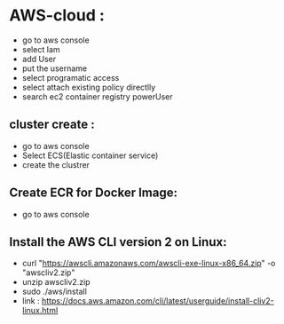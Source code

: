 # AWS-cloud :

- go to aws console
- select Iam
- add User
- put the username
- select programatic access
- select attach existing policy directlly
- search ec2 container registry powerUser

## cluster create :
- go to aws console
- Select ECS(Elastic container service)
- create the clustrer

## Create ECR for Docker Image:
- go to aws console

## Install the AWS CLI version 2 on Linux:
- curl "https://awscli.amazonaws.com/awscli-exe-linux-x86_64.zip" -o "awscliv2.zip"
- unzip awscliv2.zip
- sudo ./aws/install
- link : https://docs.aws.amazon.com/cli/latest/userguide/install-cliv2-linux.html

